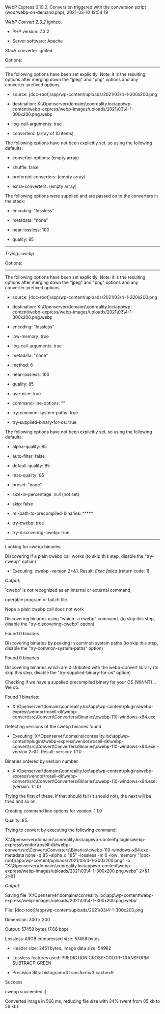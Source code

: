 WebP Express 0.19.0. Conversion triggered with the conversion script (wod/webp-on-demand.php), 2021-03-10 12:54:19

*WebP Convert 2.3.2*  ignited.
- PHP version: 7.3.2
- Server software: Apache

Stack converter ignited

Options:
------------
The following options have been set explicitly. Note: it is the resulting options after merging down the "jpeg" and "png" options and any converter-prefixed options.
- source: [doc-root]/app/wp-content/uploads/2021/03/4-1-300x200.png
- destination: X:\Openserver\domains\conreality.loc\app\wp-content\webp-express/webp-images/uploads/2021\03\4-1-300x200.png.webp
- log-call-arguments: true
- converters: (array of 10 items)

The following options have not been explicitly set, so using the following defaults:
- converter-options: (empty array)
- shuffle: false
- preferred-converters: (empty array)
- extra-converters: (empty array)

The following options were supplied and are passed on to the converters in the stack:
- encoding: "lossless"
- metadata: "none"
- near-lossless: 100
- quality: 85
------------


*Trying: cwebp* 

Options:
------------
The following options have been set explicitly. Note: it is the resulting options after merging down the "jpeg" and "png" options and any converter-prefixed options.
- source: [doc-root]/app/wp-content/uploads/2021/03/4-1-300x200.png
- destination: X:\Openserver\domains\conreality.loc\app\wp-content\webp-express/webp-images/uploads/2021\03\4-1-300x200.png.webp
- encoding: "lossless"
- low-memory: true
- log-call-arguments: true
- metadata: "none"
- method: 6
- near-lossless: 100
- quality: 85
- use-nice: true
- command-line-options: ""
- try-common-system-paths: true
- try-supplied-binary-for-os: true

The following options have not been explicitly set, so using the following defaults:
- alpha-quality: 85
- auto-filter: false
- default-quality: 85
- max-quality: 85
- preset: "none"
- size-in-percentage: null (not set)
- skip: false
- rel-path-to-precompiled-binaries: *****
- try-cwebp: true
- try-discovering-cwebp: true
------------

Looking for cwebp binaries.
Discovering if a plain cwebp call works (to skip this step, disable the "try-cwebp" option)
- Executing: cwebp -version 2>&1. Result: *Exec failed* (return code: 1)

*Output:* 
'cwebp' is not recognized as an internal or external command,
operable program or batch file.

Nope a plain cwebp call does not work
Discovering binaries using "which -a cwebp" command. (to skip this step, disable the "try-discovering-cwebp" option)
Found 0 binaries
Discovering binaries by peeking in common system paths (to skip this step, disable the "try-common-system-paths" option)
Found 0 binaries
Discovering binaries which are distributed with the webp-convert library (to skip this step, disable the "try-supplied-binary-for-os" option)
Checking if we have a supplied precompiled binary for your OS (WINNT)... We do.
Found 1 binaries: 
- X:\Openserver\domains\conreality.loc\app\wp-content\plugins\webp-express\vendor\rosell-dk\webp-convert\src\Convert\Converters\Binaries\cwebp-110-windows-x64.exe
Detecting versions of the cwebp binaries found
- Executing: X:\Openserver\domains\conreality.loc\app\wp-content\plugins\webp-express\vendor\rosell-dk\webp-convert\src\Convert\Converters\Binaries\cwebp-110-windows-x64.exe -version 2>&1. Result: version: *1.1.0*
Binaries ordered by version number.
- X:\Openserver\domains\conreality.loc\app\wp-content\plugins\webp-express\vendor\rosell-dk\webp-convert\src\Convert\Converters\Binaries\cwebp-110-windows-x64.exe: (version: 1.1.0)
Trying the first of these. If that should fail (it should not), the next will be tried and so on.
Creating command line options for version: 1.1.0
Quality: 85. 
Trying to convert by executing the following command:
X:\Openserver\domains\conreality.loc\app\wp-content\plugins\webp-express\vendor\rosell-dk\webp-convert\src\Convert\Converters\Binaries\cwebp-110-windows-x64.exe -metadata none -q 85 -alpha_q "85" -lossless -m 6 -low_memory "[doc-root]/app/wp-content/uploads/2021/03/4-1-300x200.png" -o "X:\Openserver\domains\conreality.loc\app\wp-content\webp-express/webp-images/uploads/2021\03\4-1-300x200.png.webp" 2>&1 2>&1

*Output:* 
Saving file 'X:\Openserver\domains\conreality.loc\app\wp-content\webp-express/webp-images/uploads/2021\03\4-1-300x200.png.webp'
File:      [doc-root]/app/wp-content/uploads/2021/03/4-1-300x200.png
Dimension: 300 x 200
Output:    57458 bytes (7.66 bpp)
Lossless-ARGB compressed size: 57458 bytes
  * Header size: 2451 bytes, image data size: 54982
  * Lossless features used: PREDICTION CROSS-COLOR-TRANSFORM SUBTRACT-GREEN
  * Precision Bits: histogram=3 transform=3 cache=9

Success
cwebp succeeded :)

Converted image in 566 ms, reducing file size with 34% (went from 85 kb to 56 kb)
